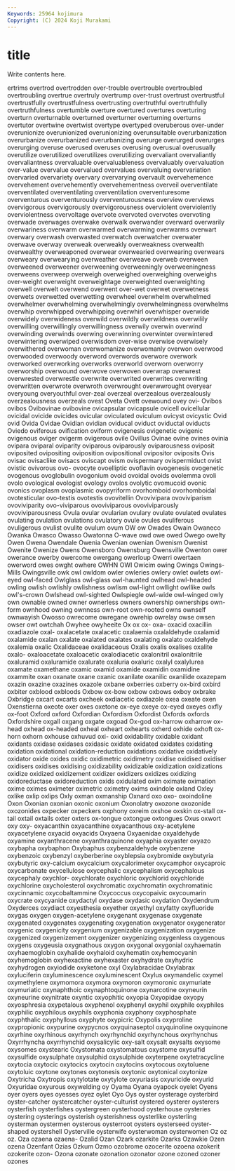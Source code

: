 ```yaml
---
Keywords: 25964 kojimura
Copyright: (C) 2024 Koji Murakami
---
```


# title

Write contents here.



ertrims overtrod overtrodden over-trouble overtrouble overtroubled overtroubling overtrue overtruly overtrump
over-trust overtrust overtrustful overtrustfully overtrustfulness overtrusting overtruthful overtruthfully overtruthfulness overtumble
overture overtured overtures overturing overturn overturnable overturned overturner overturning overturns
overtutor overtwine overtwist overtype overtyped overuberous over-under overunionize overunionized overunionizing
overunsuitable overurbanization overurbanize overurbanized overurbanizing overurge overurged overurges overurging overuse
overused overuses overusing overusual overusually overutilize overutilized overutilizes overutilizing overvaliant
overvaliantly overvaliantness overvaluable overvaluableness overvaluably overvaluation over-value overvalue overvalued overvalues
overvaluing overvariation overvaried overvariety overvary overvarying overvault overvehemence overvehement overvehemently
overvehementness overveil overventilate overventilated overventilating overventilation overventuresome overventurous overventurously overventurousness
overview overviews overvigorous overvigorously overvigorousness overviolent overviolently overviolentness overvoltage overvote
overvoted overvotes overvoting overwade overwages overwake overwalk overwander overward overwarily
overwariness overwarm overwarmed overwarming overwarms overwart overwary overwash overwasted overwatch
overwatcher overwater overwave overway overweak overweakly overweakness overwealth overwealthy overweaponed
overwear overwearied overwearing overwears overweary overwearying overweather overweave overweb overween
overweened overweener overweening overweeningly overweeningness overweens overweep overweigh overweighed overweighing
overweighs over-weight overweight overweightage overweighted overweighting overwell overwelt overwend overwent
over-wet overwet overwetness overwets overwetted overwetting overwheel overwhelm overwhelmed overwhelmer
overwhelming overwhelmingly overwhelmingness overwhelms overwhip overwhipped overwhipping overwhirl overwhisper overwide
overwidely overwideness overwild overwildly overwildness overwilily overwilling overwillingly overwillingness overwily
overwin overwind overwinding overwinds overwing overwinning overwinter overwintered overwintering overwiped
overwisdom over-wise overwise overwisely overwithered overwoman overwomanize overwomanly overwon overwood
overwooded overwoody overword overwords overwore overwork overworked overworking overworks overworld
overworn overworry overworship overwound overwove overwoven overwrap overwrest overwrested overwrestle
overwrite overwrited overwrites overwriting overwritten overwrote overwroth overwrought overwwrought overyear
overyoung overyouthful over-zeal overzeal overzealous overzealously overzealousness overzeals ovest Oveta
Ovett ovewound ovey ovi- Ovibos ovibos Ovibovinae ovibovine ovicapsular ovicapsule
ovicell ovicellular ovicidal ovicide ovicides ovicular oviculated oviculum ovicyst ovicystic
Ovid ovid Ovida Ovidae Ovidian ovidian oviducal oviduct oviductal oviducts
Oviedo oviferous ovification oviform ovigenesis ovigenetic ovigenic ovigenous oviger ovigerm
ovigerous ovile Ovillus Ovinae ovine ovines ovinia ovipara oviparal oviparity
oviparous oviparously oviparousness oviposit oviposited ovipositing oviposition ovipositional ovipositor oviposits
Ovis ovisac ovisaclike ovisacs oviscapt ovism ovispermary ovispermiduct ovist ovistic
ovivorous ovo- ovocyte ovoelliptic ovoflavin ovogenesis ovogenetic ovogenous ovoglobulin ovogonium
ovoid ovoidal ovoids ovolemma ovoli ovolo ovological ovologist ovology ovolos
ovolytic ovomucoid ovonic ovonics ovoplasm ovoplasmic ovopyriform ovorhomboid ovorhomboidal ovotesticular
ovo-testis ovotestis ovovitellin Ovovivipara ovoviviparism ovoviviparity ovo-viviparous ovoviviparous ovoviviparously ovoviviparousness
Ovula ovular ovularian ovulary ovulate ovulated ovulates ovulating ovulation ovulations
ovulatory ovule ovules ovuliferous ovuligerous ovulist ovulite ovulum ovum OW
ow Owades Owain Owaneco Owanka Owasco Owasso Owatonna O-wave owd
owe owed Owego owelty Owen Owena Owendale Owenia Owenian owenian
Owenism Owenist Owenite Owenize Owens Owensboro Owensburg Owensville Owenton ower
owerance owerby owercome owergang owerloup Owerri owertaen owerword owes owght
owhere OWHN OWI Owicim owing Owings Owings-Mills Owingsville owk owl
owldom owler owleries owlery owlet owlets owl-eyed owl-faced Owlglass owl-glass
owl-haunted owlhead owl-headed owling owlish owlishly owlishness owlism owl-light owllight
owllike owls owl's-crown Owlshead owl-sighted Owlspiegle owl-wide owl-winged owly own
ownable owned owner ownerless owners ownership ownerships own-form ownhood owning
ownness own-root own-rooted owns ownself ownwayish Owosso owrecome owregane owrehip
owrelay owse owsen owser owt owtchah Owyhee owyheeite Ox ox
ox- oxa- oxacid oxacillin oxadiazole oxal- oxalacetate oxalacetic oxalaemia oxalaldehyde
oxalamid oxalamide oxalan oxalate oxalated oxalates oxalating oxalato oxaldehyde oxalemia
oxalic Oxalidaceae oxalidaceous Oxalis oxalis oxalises oxalite oxalo- oxaloacetate oxaloacetic
oxalodiacetic oxalonitril oxalonitrile oxaluramid oxaluramide oxalurate oxaluria oxaluric oxalyl oxalylurea
oxamate oxamethane oxamic oxamid oxamide oxamidin oxamidine oxammite oxan oxanate
oxane oxanic oxanilate oxanilic oxanilide oxazepam oxazin oxazine oxazines oxazole
oxbane oxberries oxberry ox-bird oxbird oxbiter oxblood oxbloods Oxbow ox-bow
oxbow oxbows oxboy oxbrake Oxbridge oxcart oxcarts oxcheek oxdiacetic oxdiazole
oxea oxeate oxen Oxenstierna oxeote oxer oxes oxetone ox-eye oxeye
ox-eyed oxeyes oxfly ox-foot Oxford oxford Oxfordian Oxfordism Oxfordist Oxfords
oxfords Oxfordshire oxgall oxgang oxgate oxgoad Ox-god ox-harrow oxharrow ox-head
oxhead ox-headed oxheal oxheart oxhearts oxherd oxhide oxhoft ox-horn oxhorn
oxhouse oxhuvud oxi- oxid oxidability oxidable oxidant oxidants oxidase oxidases
oxidasic oxidate oxidated oxidates oxidating oxidation oxidational oxidation-reduction oxidations oxidative
oxidatively oxidator oxide oxides oxidic oxidimetric oxidimetry oxidise oxidised oxidiser
oxidisers oxidises oxidising oxidizability oxidizable oxidization oxidizations oxidize oxidized oxidizement
oxidizer oxidizers oxidizes oxidizing oxidoreductase oxidoreduction oxids oxidulated oxim oximate
oximation oxime oximes oximeter oximetric oximetry oxims oxindole oxland Oxley
oxlike oxlip oxlips Oxly oxman oxmanship Oxnard oxo oxo- oxoindoline
Oxon Oxonian oxonian oxonic oxonium Oxonolatry oxozone oxozonide oxozonides oxpecker
oxpeckers oxphony oxreim oxshoe oxskin ox-stall ox-tail oxtail oxtails oxter
oxters ox-tongue oxtongue oxtongues Oxus oxwort oxy oxy- oxyacanthin oxyacanthine
oxyacanthous oxy-acetylene oxyacetylene oxyacid oxyacids Oxyaena Oxyaenidae oxyaldehyde oxyamine oxyanthracene
oxyanthraquinone oxyaphia oxyaster oxyazo oxybapha oxybaphon Oxybaphus oxybenzaldehyde oxybenzene oxybenzoic
oxybenzyl oxyberberine oxyblepsia oxybromide oxybutyria oxybutyric oxy-calcium oxycalcium oxycalorimeter oxycamphor
oxycaproic oxycarbonate oxycellulose oxycephalic oxycephalism oxycephalous oxycephaly oxychlor- oxychlorate oxychloric
oxychlorid oxychloride oxychlorine oxycholesterol oxychromatic oxychromatin oxychromatinic oxycinnamic oxycobaltammine Oxycoccus
oxycopaivic oxycoumarin oxycrate oxycyanide oxydactyl oxydase oxydasic oxydation Oxydendrum Oxyderces
oxydiact oxyesthesia oxyether oxyethyl oxyfatty oxyfluoride oxygas oxygen oxygen-acetylene oxygenant
oxygenase oxygenate oxygenated oxygenates oxygenating oxygenation oxygenator oxygenerator oxygenic oxygenicity
oxygenium oxygenizable oxygenization oxygenize oxygenized oxygenizement oxygenizer oxygenizing oxygenless oxygenous
oxygens oxygeusia oxygnathous oxygon oxygonal oxygonial oxyhaematin oxyhaemoglobin oxyhalide oxyhaloid
oxyhematin oxyhemocyanin oxyhemoglobin oxyhexactine oxyhexaster oxyhydrate oxyhydric oxyhydrogen oxyiodide oxyketone
oxyl Oxylabracidae Oxylabrax oxyluciferin oxyluminescence oxyluminescent Oxylus oxymandelic oxymel oxymethylene
oxymomora oxymora oxymoron oxymoronic oxymuriate oxymuriatic oxynaphthoic oxynaphtoquinone oxynarcotine oxyneurin
oxyneurine oxynitrate oxyntic oxyophitic oxyopia Oxyopidae oxyopy oxyosphresia oxypetalous oxyphenol
oxyphenyl oxyphil oxyphile oxyphiles oxyphilic oxyphilous oxyphils oxyphonia oxyphony oxyphosphate
oxyphthalic oxyphyllous oxyphyte oxypicric Oxypolis oxyproline oxypropionic oxypurine oxypycnos oxyquinaseptol
oxyquinoline oxyquinone oxyrhine oxyrhinous oxyrhynch oxyrhynchid oxyrhynchous oxyrhynchus Oxyrrhyncha oxyrrhynchid
oxysalicylic oxy-salt oxysalt oxysalts oxysome oxysomes oxystearic Oxystomata oxystomatous oxystome
oxysulfid oxysulfide oxysulphate oxysulphid oxysulphide oxyterpene oxytetracycline oxytocia oxytocic oxytocics
oxytocin oxytocins oxytocous oxytoluene oxytoluic oxytone oxytones oxytonesis oxytonic oxytonical
oxytonize Oxytricha Oxytropis oxytylotate oxytylote oxyuriasis oxyuricide oxyurid Oxyuridae oxyurous
oxywelding oy Oyama Oyana oyapock oyelet Oyens oyer oyers oyes
oyesses oyez oylet Oyo Oys oyster oysterage oysterbird oyster-catcher oystercatcher
oyster-culturist oystered oysterer oysterers oysterfish oysterfishes oystergreen oysterhood oysterhouse oysteries
oystering oysterings oysterish oysterishness oysterlike oysterling oysterman oystermen oysterous oysterroot
oysters oysterseed oyster-shaped oystershell Oysterville oysterwife oysterwoman oysterwomen Oz oz
oz. Oza ozaena ozaena- Ozalid Ozan Ozark ozarkite Ozarks Ozawkie
Ozen ozena Ozenfant Ozias Ozkum Ozmo ozobrome ozocerite ozoena ozokerit
ozokerite ozon- Ozona ozonate ozonation ozonator ozone ozoned ozoner ozones
